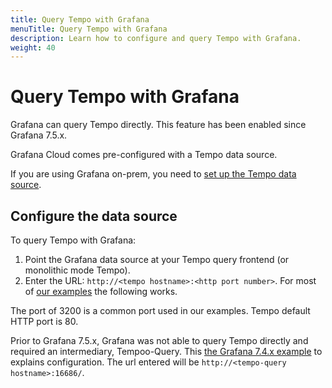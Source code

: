 ```yaml
---
title: Query Tempo with Grafana
menuTitle: Query Tempo with Grafana
description: Learn how to configure and query Tempo with Grafana.
weight: 40
---
```


<!-- Page is being deprecated because it describes versions of Grafana that are no longer supported. -->

# Query Tempo with Grafana

Grafana can query Tempo directly. This feature has been enabled since Grafana 7.5.x.

Grafana Cloud comes pre-configured with a Tempo data source.

If you are using Grafana on-prem, you need to [set up the Tempo data source](/docs/grafana/latest/datasources/tempo).

## Configure the data source

To query Tempo with Grafana:

1. Point the Grafana data source at your Tempo query frontend (or monolithic mode Tempo).
1. Enter the URL: `http://<tempo hostname>:<http port number>`. For most of [our examples](https://github.com/grafana/tempo/tree/main/example/docker-compose) the following works.

The port of 3200 is a common port used in our examples. Tempo default HTTP port is 80.

Prior to Grafana 7.5.x, Grafana was not able to query Tempo directly and required an intermediary, Tempoo-Query.
This [the Grafana 7.4.x example](https://github.com/grafana/tempo/tree/main/example/docker-compose/grafana7.4) to explains  configuration. The url entered will be `http://<tempo-query hostname>:16686/`.
